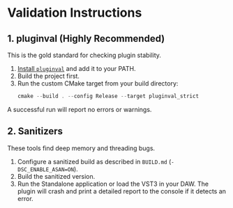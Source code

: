# Validation Instructions

## 1. pluginval (Highly Recommended)
This is the gold standard for checking plugin stability.

1.  [Install `pluginval`](https://github.com/Tracktion/pluginval/releases) and add it to your PATH.
2.  Build the project first.
3.  Run the custom CMake target from your build directory:
    ```powershell
    cmake --build . --config Release --target pluginval_strict
    ```

A successful run will report no errors or warnings.

## 2. Sanitizers
These tools find deep memory and threading bugs.

1.  Configure a sanitized build as described in `BUILD.md` (`-DSC_ENABLE_ASAN=ON`).
2.  Build the sanitized version.
3.  Run the Standalone application or load the VST3 in your DAW. The plugin will crash and print a detailed report to the console if it detects an error.
